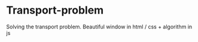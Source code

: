 # Transport-problem
Solving the transport problem. Beautiful window in html / css + algorithm in js
